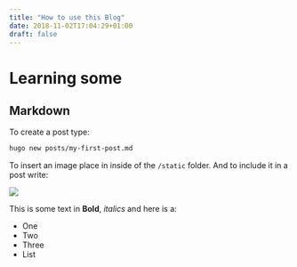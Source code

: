 ```yaml
---
title: "How to use this Blog"
date: 2018-11-02T17:04:29+01:00
draft: false
---
```


# Learning some 
## Markdown

To create a post type:

```bash
hugo new posts/my-first-post.md
```

To insert an image place in inside of the `/static` folder.
And to include it in a post write:

![](/hello.png)

This is some text in **Bold**, *italics* and here is a:

* One
* Two
* Three
* List
